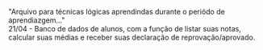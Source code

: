 "Arquivo para técnicas lógicas aprendindas durante o periódo de aprendiazgem..."
</br>
21/04 - Banco de dados de alunos, com a função de listar suas notas, </br>
calcular suas médias e receber suas declaração de reprovação/aprovado.
